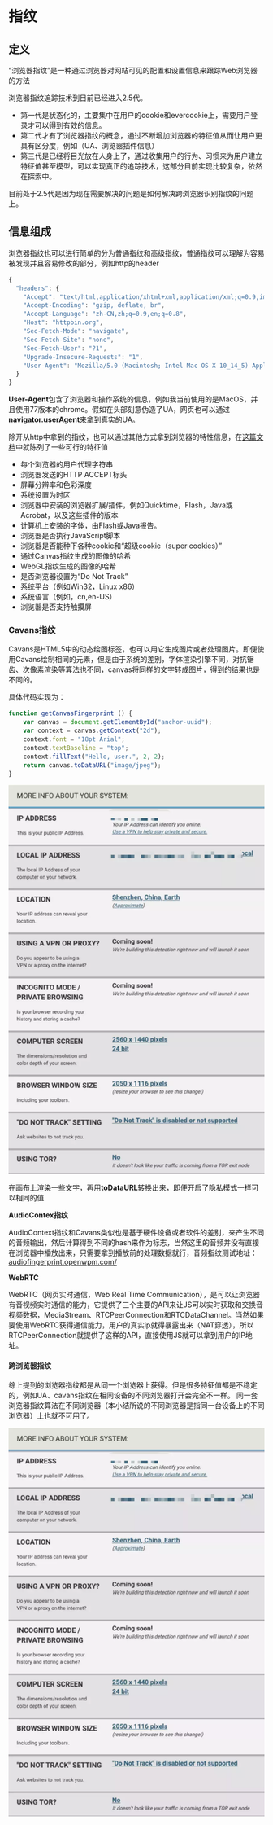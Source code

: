 # 指纹

## 定义

“浏览器指纹”是一种通过浏览器对网站可见的配置和设置信息来跟踪Web浏览器的方法

浏览器指纹追踪技术到目前已经进入2.5代。

* 第一代是状态化的，主要集中在用户的cookie和evercookie上，需要用户登录才可以得到有效的信息。
* 第二代才有了浏览器指纹的概念，通过不断增加浏览器的特征值从而让用户更具有区分度，例如（UA、浏览器插件信息）
* 第三代是已经将目光放在人身上了，通过收集用户的行为、习惯来为用户建立特征值甚至模型，可以实现真正的追踪技术，这部分目前实现比较复杂，依然在探索中。

目前处于2.5代是因为现在需要解决的问题是如何解决跨浏览器识别指纹的问题上。

## 信息组成

浏览器指纹也可以进行简单的分为普通指纹和高级指纹，普通指纹可以理解为容易被发现并且容易修改的部分，例如http的header

```javascript
{
  "headers": {
    "Accept": "text/html,application/xhtml+xml,application/xml;q=0.9,image/webp,image/apng,*/*;q=0.8,application/signed-exchange;v=b3", 
    "Accept-Encoding": "gzip, deflate, br", 
    "Accept-Language": "zh-CN,zh;q=0.9,en;q=0.8", 
    "Host": "httpbin.org", 
    "Sec-Fetch-Mode": "navigate", 
    "Sec-Fetch-Site": "none", 
    "Sec-Fetch-User": "?1", 
    "Upgrade-Insecure-Requests": "1", 
    "User-Agent": "Mozilla/5.0 (Macintosh; Intel Mac OS X 10_14_5) AppleWebKit/537.36 (KHTML, like Gecko) Chrome/77.0.3865.90 Safari/537.36"
  }
}
```

**User-Agent**包含了浏览器和操作系统的信息，例如我当前使用的是MacOS，并且使用77版本的chrome。假如在头部刻意伪造了UA，网页也可以通过**navigator.userAgent**来拿到真实的UA。

除开从http中拿到的指纹，也可以通过其他方式拿到浏览器的特性信息，在[这篇文档](https://panopticlick.eff.org/about)中就陈列了一些可行的特征值

* 每个浏览器的用户代理字符串
* 浏览器发送的HTTP ACCEPT标头
* 屏幕分辨率和色彩深度
* 系统设置为时区
* 浏览器中安装的浏览器扩展/插件，例如Quicktime，Flash，Java或Acrobat，以及这些插件的版本
* 计算机上安装的字体，由Flash或Java报告。
* 浏览器是否执行JavaScript脚本
* 浏览器是否能种下各种cookie和“超级cookie（super cookies）”
* 通过Canvas指纹生成的图像的哈希
* WebGL指纹生成的图像的哈希
* 是否浏览器设置为“Do Not Track”
* 系统平台（例如Win32，Linux x86）
* 系统语言（例如，cn,en-US）
* 浏览器是否支持触摸屏

### Cavans指纹

Cavans是HTML5中的动态绘图标签，也可以用它生成图片或者处理图片。即便使用Cavans绘制相同的元素，但是由于系统的差别，字体渲染引擎不同，对抗锯齿、次像素渲染等算法也不同，canvas将同样的文字转成图片，得到的结果也是不同的。

具体代码实现为：

```javascript
function getCanvasFingerprint () {
    var canvas = document.getElementById("anchor-uuid");
    var context = canvas.getContext("2d");
    context.font = "18pt Arial";
    context.textBaseline = "top";
    context.fillText("Hello, user.", 2, 2);
    return canvas.toDataURL("image/jpeg");
}
```

![](../.gitbook/assets/image%20%289%29.png)

在画布上渲染一些文字，再用**toDataURL**转换出来，即便开启了隐私模式一样可以相同的值  


**AudioContex指纹**

AudioContext指纹和Cavans类似也是基于硬件设备或者软件的差别，来产生不同的音频输出，然后计算得到不同的hash来作为标志，当然这里的音频并没有直接在浏览器中播放出来，只需要拿到播放前的处理数据就行，音频指纹测试地址：[audiofingerprint.openwpm.com/](https://audiofingerprint.openwpm.com/)

**WebRTC**

WebRTC（网页实时通信，Web Real Time Communication），是可以让浏览器有音视频实时通信的能力，它提供了三个主要的API来让JS可以实时获取和交换音视频数据，MediaStream、RTCPeerConnection和RTCDataChannel。当然如果要使用WebRTC获得通信能力，用户的真实ip就得暴露出来（NAT穿透），所以RTCPeerConnection就提供了这样的API，直接使用JS就可以拿到用户的IP地址。

#### 跨浏览器指纹

综上提到的浏览器指纹都是从同一个浏览器上获得。但是很多特征值都是不稳定的，例如UA、cavans指纹在相同设备的不同浏览器打开会完全不一样。 同一套浏览器指纹算法在不同浏览器（本小结所说的不同浏览器是指同一台设备上的不同浏览器）上也就不可用了。

![](../.gitbook/assets/image%20%2880%29.png)




